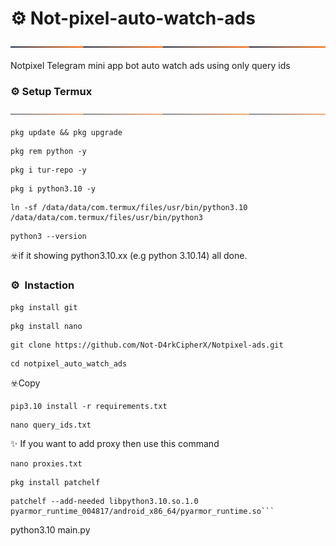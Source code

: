 # ⚙️&nbsp;Not-pixel-auto-watch-ads
<img align="center" alt="line" src="https://github.com/DalpatRathore/dalpatrathore/blob/main/assets/images/line-2.svg">

Notpixel Telegram mini app bot auto watch ads using only query ids


### ⚙️&nbsp;Setup Termux
<img align="center" alt="line" src="https://github.com/DalpatRathore/dalpatrathore/blob/main/assets/images/line-2.svg">

```
pkg update && pkg upgrade
```
```
pkg rem python -y
```
```
pkg i tur-repo -y
```
```
pkg i python3.10 -y
```
```
ln -sf /data/data/com.termux/files/usr/bin/python3.10 /data/data/com.termux/files/usr/bin/python3
```
```
python3 --version
```

☣️if it showing python3.10.xx (e.g python 3.10.14) all done.


### ⚙️&nbsp; Instaction

```
pkg install git
```
```
pkg install nano
```
```
git clone https://github.com/Not-D4rkCipherX/Notpixel-ads.git
```
```
cd notpixel_auto_watch_ads
```

☣️Copy


```
pip3.10 install -r requirements.txt
```
```
nano query_ids.txt
```

✨ If you want to add proxy then use this command


```
nano proxies.txt
```
```
pkg install patchelf
```
```
patchelf --add-needed libpython3.10.so.1.0 pyarmor_runtime_004817/android_x86_64/pyarmor_runtime.so```
```
python3.10 main.py
```
